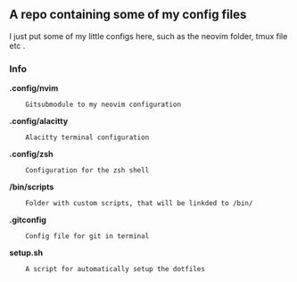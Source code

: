 ## A repo containing some of my config files

<p> I just put some of my little configs here, such as the neovim folder, tmux file etc .

### Info

<strong>.config/nvim</strong><br>

```
    Gitsubmodule to my neovim configuration
```

<strong>.config/alacitty</strong><br>

```
    Alacitty terminal configuration
```

<strong>.config/zsh</strong><br>

```
    Configuration for the zsh shell
```

<strong>/bin/scripts</strong><br>

```
    Folder with custom scripts, that will be linkded to /bin/
```

<strong>.gitconfig</strong><br>

```
    Config file for git in terminal
```

<strong>setup.sh</strong><br>

```
    A script for automatically setup the dotfiles
```
